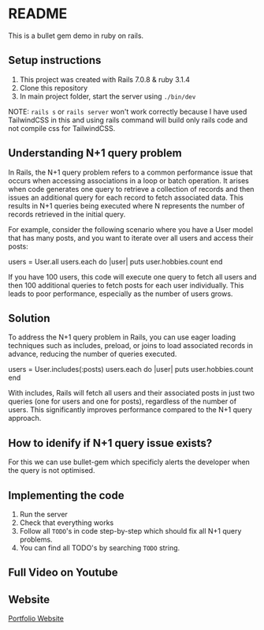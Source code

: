 # README

This is a bullet gem demo in ruby on rails.

## Setup instructions
1. This project was created with Rails 7.0.8 & ruby 3.1.4
2. Clone this repository
3. In main project folder, start the server using `./bin/dev`

NOTE: `rails s` or `rails server` won't work correctly because I have used TailwindCSS in this and using rails command will build only rails code and not compile css for TailwindCSS.

## Understanding N+1 query problem
In Rails, the N+1 query problem refers to a common performance issue that occurs when accessing associations in a loop or batch operation. It arises when code generates one query to retrieve a collection of records and then issues an additional query for each record to fetch associated data. This results in N+1 queries being executed where N represents the number of records retrieved in the initial query.

For example, consider the following scenario where you have a User model that has many posts, and you want to iterate over all users and access their posts:

users = User.all
users.each do |user|
  puts user.hobbies.count
end

If you have 100 users, this code will execute one query to fetch all users and then 100 additional queries to fetch posts for each user individually. This leads to poor performance, especially as the number of users grows.

## Solution

To address the N+1 query problem in Rails, you can use eager loading techniques such as includes, preload, or joins to load associated records in advance, reducing the number of queries executed.

users = User.includes(:posts)
users.each do |user|
  puts user.hobbies.count
end

With includes, Rails will fetch all users and their associated posts in just two queries (one for users and one for posts), regardless of the number of users. This significantly improves performance compared to the N+1 query approach.

## How to idenify if N+1 query issue exists?
For this we can use bullet-gem which specificly alerts the developer when the query is not optimised.

## Implementing the code
1. Run the server
2. Check that everything works
3. Follow all `TODO`'s in code step-by-step which should fix all N+1 query problems.
4. You can find all TODO's by searching `TODO` string.

## Full Video on Youtube


## Website
[Portfolio Website](https://rajattalesra.netlify.app/)



